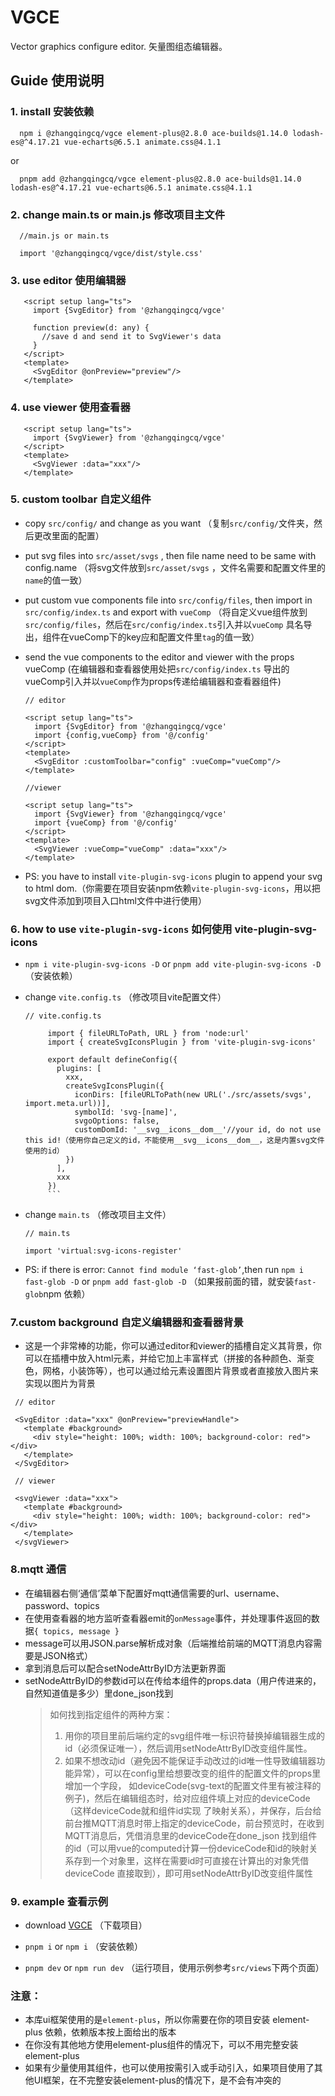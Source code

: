 # VGCE

Vector graphics configure editor. 矢量图组态编辑器。

## Guide 使用说明

### 1. install 安装依赖

   ```
     npm i @zhangqingcq/vgce element-plus@2.8.0 ace-builds@1.14.0 lodash-es@^4.17.21 vue-echarts@6.5.1 animate.css@4.1.1
   ```

or

   ```
     pnpm add @zhangqingcq/vgce element-plus@2.8.0 ace-builds@1.14.0 lodash-es@^4.17.21 vue-echarts@6.5.1 animate.css@4.1.1
   ```

### 2. change main.ts or main.js 修改项目主文件

   ```
     //main.js or main.ts

     import '@zhangqingcq/vgce/dist/style.css'
   ```

### 3. use editor 使用编辑器

   ```
      <script setup lang="ts">
        import {SvgEditor} from '@zhangqingcq/vgce'

        function preview(d: any) {
          //save d and send it to SvgViewer's data
        }
      </script>
      <template>
        <SvgEditor @onPreview="preview"/>
      </template>
   ```

### 4. use viewer 使用查看器

   ```
      <script setup lang="ts">
        import {SvgViewer} from '@zhangqingcq/vgce'
      </script>
      <template>
        <SvgViewer :data="xxx"/>
      </template>
   ```

### 5. custom toolbar 自定义组件

- copy `src/config/` and change as you want （复制`src/config/`文件夹，然后更改里面的配置）

- put svg files into `src/asset/svgs` , then file name need to be same with config.name （将svg文件放到`src/asset/svgs`
  ，文件名需要和配置文件里的`name`的值一致）

- put custom vue components file into `src/config/files`, then import in `src/config/index.ts` and export with `vueComp`
  （将自定义vue组件放到`src/config/files`，然后在`src/config/index.ts`引入并以`vueComp`
  具名导出，组件在vueComp下的key应和配置文件里`tag`的值一致）

- send the vue components to the editor and viewer with the props vueComp (在编辑器和查看器使用处把`src/config/index.ts`
  导出的vueComp引入并以`vueComp`作为props传递给编辑器和查看器组件)

  ```
  // editor

  <script setup lang="ts">
    import {SvgEditor} from '@zhangqingcq/vgce'
    import {config,vueComp} from '@/config'
  </script>
  <template>
    <SvgEditor :customToolbar="config" :vueComp="vueComp"/>
  </template>
  ```

  ```
  //viewer

  <script setup lang="ts">
    import {SvgViewer} from '@zhangqingcq/vgce'
    import {vueComp} from '@/config'
  </script>
  <template>
    <SvgViewer :vueComp="vueComp" :data="xxx"/>
  </template>
  ```
- PS: you have to install `vite-plugin-svg-icons` plugin to append your svg to html
  dom.（你需要在项目安装npm依赖`vite-plugin-svg-icons`，用以把svg文件添加到项目入口html文件中进行使用）

### 6. how to use `vite-plugin-svg-icons` 如何使用 vite-plugin-svg-icons

- `npm i vite-plugin-svg-icons -D` or `pnpm add vite-plugin-svg-icons -D` （安装依赖）
- change `vite.config.ts` （修改项目vite配置文件）

  ````
  // vite.config.ts

       import { fileURLToPath, URL } from 'node:url'
       import { createSvgIconsPlugin } from 'vite-plugin-svg-icons'

       export default defineConfig({
         plugins: [
           xxx,
           createSvgIconsPlugin({
             iconDirs: [fileURLToPath(new URL('./src/assets/svgs', import.meta.url))],
             symbolId: 'svg-[name]',
             svgoOptions: false,
             customDomId: '__svg__icons__dom__'//your id, do not use this id!（使用你自己定义的id，不能使用__svg__icons__dom__，这是内置svg文件使用的id）
           })
         ],
         xxx
       })
       ```
  ````

- change `main.ts` （修改项目主文件）

  ```
  // main.ts

  import 'virtual:svg-icons-register'
  ```

- PS: if there is error: `Cannot find module ‘fast-glob’`,then run `npm i fast-glob -D` or `pnpm add fast-glob -D`
  （如果报前面的错，就安装`fast-glob`npm 依赖）

### 7.custom background 自定义编辑器和查看器背景
- 这是一个非常棒的功能，你可以通过editor和viewer的插槽自定义其背景，你可以在插槽中放入html元素，并给它加上丰富样式（拼接的各种颜色、渐变色，网格，小装饰等），也可以通过给元素设置图片背景或者直接放入图片来实现以图片为背景
 ```
  // editor

  <SvgEditor :data="xxx" @onPreview="previewHandle">
	<template #background>
	  <div style="height: 100%; width: 100%; background-color: red"></div>
	</template>
  </SvgEditor>
 ```
 ```
  // viewer

  <svgViewer :data="xxx">
	<template #background>
	  <div style="height: 100%; width: 100%; background-color: red"></div>
	</template>
  </svgViewer>
 ```
### 8.mqtt 通信

- 在编辑器右侧‘通信’菜单下配置好mqtt通信需要的url、username、password、topics
- 在使用查看器的地方监听查看器emit的`onMessage`事件，并处理事件返回的数据`{ topics, message }`
- message可以用JSON.parse解析成对象（后端推给前端的MQTT消息内容需要是JSON格式）
- 拿到消息后可以配合setNodeAttrByID方法更新界面
- setNodeAttrByID的参数id可以在传给本组件的props.data（用户传进来的，自然知道值是多少）里done_json找到
  > 如何找到指定组件的两种方案：
  > 1. 用你的项目里前后端约定的svg组件唯一标识符替换掉编辑器生成的id（必须保证唯一），然后调用setNodeAttrByID改变组件属性。
  > 2. 如果不想改动id（避免因不能保证手动改过的id唯一性导致编辑器功能异常），可以在config里给想要改变的组件的配置文件的props里增加一个字段，
       如deviceCode(svg-text的配置文件里有被注释的例子)，然后在编辑组态时，给对应组件填上对应的deviceCode（这样deviceCode就和组件id实现
       了映射关系），并保存，后台给前台推MQTT消息时带上指定的deviceCode，前台预览时，在收到MQTT消息后，凭借消息里的deviceCode在done_json
       找到组件的id（可以用vue的computed计算一份deviceCode和id的映射关系存到一个对象里，这样在需要id时可直接在计算出的对象凭借deviceCode
       直接取到），即可用setNodeAttrByID改变组件属性

### 9. example 查看示例

- download [VGCE](https://github.com/RickyHeaven/VGCE.git) （下载项目）

- `pnpm i` or `npm i` （安装依赖）

- `pnpm dev` or `npm run dev` （运行项目，使用示例参考`src/views`下两个页面）

### 注意：

- 本库ui框架使用的是`element-plus`，所以你需要在你的项目安装 element-plus 依赖，依赖版本按上面给出的版本
- 在你没有其他地方使用element-plus组件的情况下，可以不用完整安装element-plus
- 如果有少量使用其组件，也可以使用按需引入或手动引入，如果项目使用了其他UI框架，在不完整安装element-plus的情况下，是不会有冲突的
